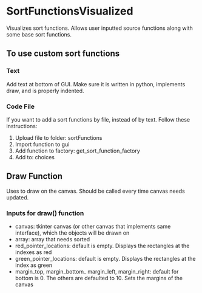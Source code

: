 # SortFunctionsVisualized
Visualizes sort functions. Allows user inputted source functions along with some base sort functions.

## To use custom sort functions
### Text
Add text at bottom of GUI. Make sure it is written in python, implements draw, and is properly indented.

### Code File
If you want to add a sort functions by file, instead of by text. Follow these instructions:

1. Upload file to folder: sortFunctions
2. Import function to gui
3. Add function to factory: get_sort_function_factory
4. Add to: choices

## Draw Function
Uses to draw on the canvas. Should be called every time canvas needs updated.
### Inputs for draw() function

* canvas: tkinter canvas (or other canvas that implements same interface), which the objects will be drawn on
* array: array that needs sorted
* red_pointer_locations: default is empty. Displays the rectangles at the indexes as red
* green_pointer_locations: default is empty. Displays the rectangles at the index as green
* margin_top, margin_bottom_ margin_left, margin_right: default for bottom is 0. The others are defaulted to 10. Sets the margins of the canvas


